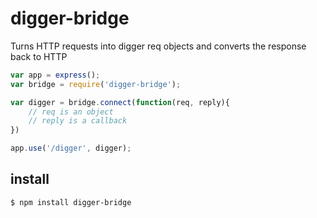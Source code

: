 digger-bridge
=============

Turns HTTP requests into digger req objects and converts the response back to HTTP


```js
var app = express();
var bridge = require('digger-bridge');

var digger = bridge.connect(function(req, reply){
	// req is an object
	// reply is a callback
})

app.use('/digger', digger);
```

## install

```
$ npm install digger-bridge
```